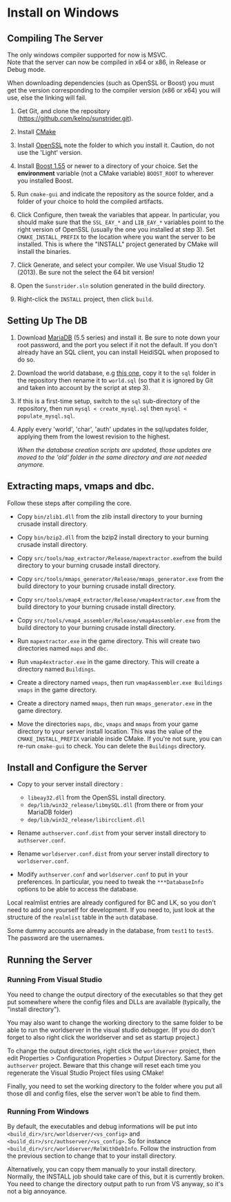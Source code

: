 <!----------------------------------------------------------------------------->
# Install on Windows

## Compiling The Server

The only windows compiler supported for now is MSVC.  
Note that the server can now be compiled in x64 or x86, in Release or Debug mode. 

When downloading dependencies (such as OpenSSL or Boost) you must get the version corresponding to the compiler version (x86 or x64) you will use, else the linking will fail.

1. Get Git, and clone the repository
   (https://github.com/kelno/sunstrider.git).

2. Install [CMake][cmake]

3. Install [OpenSSL][openssl] note the folder to which you
   install it. Caution, do not use the 'Light' version.

4. Install [Boost 1.55][boost] or newer to a directory of
   your choice. Set the **environment** variable (not a CMake variable)
   `BOOST_ROOT` to wherever you installed Boost.

5. Run `cmake-gui` and indicate the repository as the source folder, and a folder of your choice to hold the compiled artifacts.

6. Click Configure, then tweak the variables that appear. In particular, you should make sure that the `SSL_EAY_*` and `LIB_EAY_*` variables point to the right version of OpenSSL (usually the one you installed at step 3). Set `CMAKE_INSTALL_PREFIX` to the location where you want the server to be installed. This is where the "INSTALL" project generated by CMake will install the binaries.

7. Click Generate, and select your compiler. We use Visual Studio 12 (2013). Be sure not the select the 64 bit version!

8. Open the `Sunstrider.sln` solution generated in the build directory.

9. Right-click the `INSTALL` project, then click `build`.

[cmake]:
http://www.cmake.org/cmake/resources/software.html

[openssl]:
http://slproweb.com/products/Win32OpenSSL.html

[boost]:
http://sourceforge.net/projects/boost/files/boost-binaries/1.55.0/

<!----------------------------------------------------------------------------->
## Setting Up The DB

1. Download [MariaDB][maria_db] (5.5 series) and install it. Be sure to note down your root password, and the port you select if it not the default. If you don't already have an SQL client, you can install HeidiSQL when    proposed to do so.

2. Download the world database, e.g [this one][world_db], copy it to the `sql` folder in the repository then rename it to `world.sql` (so that it is ignored by Git and taken into account by the script at step 3).

3. If this is a first-time setup, switch to the `sql` sub-directory of the repository, then run `mysql < create_mysql.sql` then `mysql < populate_mysql.sql`.

4. Apply every 'world', 'char', 'auth' updates in the sql/updates folder, applying them from the lowest revision to the highest.

	 *When the database creation scripts are updated, those updates are moved to the 'old' folder in the same directory and are not needed anymore.*

[maria_db]:
https://downloads.mariadb.org/

[world_db]:
http://www.sunstrider.cf/files/world_2015_04_08_r6592.sql.bz2

<!----------------------------------------------------------------------------->
## Extracting maps, vmaps and dbc.

Follow these steps after compiling the core.

- Copy `bin/zlib1.dll` from the zlib install directory to your burning crusade install directory.

- Copy `bin/bzip2.dll` from the bzip2 install directory to your burning crusade install directory.

- Copy `src/tools/map_extractor/Release/mapextractor.exe`from the build
  directory to your burning crusade install directory.

- Copy `src/tools/mmaps_generator/Release/mmaps_generator.exe` from the build
  directory to your burning crusade install directory.

- Copy `src/tools/vmap4_extractor/Release/vmap4extractor.exe` from the build
  directory to your burning crusade install directory.

- Copy `src/tools/vmap4_assembler/Release/vmap4assembler.exe` from the build
  directory to your burning crusade install directory.

- Run `mapextractor.exe` in the game directory. This will create two directories
  named `maps` and `dbc`.

- Run `vmap4extractor.exe` in the game directory. This will create a directory
  named `Buildings`.

- Create a directory named `vmaps`, then run `vmap4assembler.exe Buildings
  vmaps` in the game directory.

- Create a directory named `mmaps`, then run `mmaps_generator.exe` in the game
  directory.

- Move the directories `maps`, `dbc`, `vmaps` and `mmaps` from your game directory to your server install location. This was the value of the `CMAKE_INSTALL_PREFIX` variable inside CMake. If you're not sure, you can re-run `cmake-gui` to check. You can delete the `Buildings` directory.

<!----------------------------------------------------------------------------->
## Install and Configure the Server  
  
- Copy to your server install directory : 
	- `libeay32.dll` from the OpenSSL install directory.        
	- `dep/lib/win32_release/libmySQL.dll` (from there or from your MariaDB folder)
	- `dep/lib/win32_release/libircclient.dll`  
  
- Rename `authserver.conf.dist` from your server install directory to `authserver.conf`.
- Rename `worldserver.conf.dist` from your server install directory to `worldserver.conf`.

- Modify `authserver.conf` and `worldserver.conf` to put in your preferences. In particular, you need to tweak the `***DatabaseInfo` options to be able to access the database.

Local realmlist entries are already configured for BC and LK, so you don't need to add one yourself for development. If you need to, just look at the structure of the `realmlist` table in the `auth` database.

Some dummy accounts are already in the database, from `test1` to `test5`. The password are the usernames.

<!----------------------------------------------------------------------------->
## Running the Server

### Running From Visual Studio

You need to change the output directory of the executables so that they get put somewhere where the config files and DLLs are available (typically, the
"install directory").

You may also want to change the working directory to the same folder to be able to run the worldserver in the visual studio debugger. (If you do don't forget to also right click the worldserver and set as startup project.)

To change the output directories, right click the `worldserver` project, then edit Properties > Configuration Properties > Output Directory. Same for the
`authserver` project. Beware that this change will reset each time you regenerate the Visual Studio Project files using CMake!

Finally, you need to set the working directory to the folder where you put all those dll and config files, else the server won't be able to find them.

### Running From Windows

By default, the executables and debug informations will be put into
`<build_dir>/src/worldserver/<vs_config>` and
`<build_dir>/src/authserver/<vs_config>`. So for instance
`<build_dir>/src/worldserver/RelWithDebInfo`. Follow the instruction from the previous section to change that to your install directory.

Alternatively, you can copy them manually to your install directory. Normally, the INSTALL job should take care of this, but it is currently broken. You need to change the directory output path to run from VS anyway, so it's not a big annoyance.